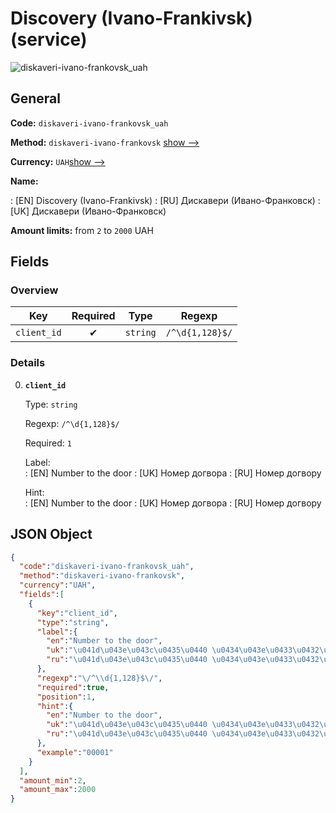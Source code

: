 
# Discovery (Ivano-Frankivsk) (service) 
![diskaveri-ivano-frankovsk_uah](https://static.openfintech.io/payout_methods/diskaveri-ivano-frankovsk_uah/logo.svg?w=400&c=v0.59.26#w24)  

## General 
 
**Code:** `diskaveri-ivano-frankovsk_uah` 
 
**Method:** `diskaveri-ivano-frankovsk` 
[show -->](#) 
 
**Currency:** `UAH`[show -->](#) 
 
**Name:** 
 
:	[EN] Discovery (Ivano-Frankivsk) 
:	[RU] Дискавери (Ивано-Франковск) 
:	[UK] Дискавери (Ивано-Франковск) 
 
**Amount limits:** from `2` to `2000` UAH 

## Fields 

### Overview 

|Key|Required|Type|Regexp| 
|:---:|:---:|:---:|:---:| 
|`client_id`|✔|`string`|`/^\d{1,128}$/`| 
 

### Details 
 
0. **`client_id`** 
 
	Type: `string` 
 
	Regexp: `/^\d{1,128}$/` 
 
	Required: `1` 
 
	Label:  
	: [EN] Number to the door 
	: [UK] Номер догвора 
	: [RU] Номер догвору 
 
	Hint:  
	: [EN] Number to the door 
	: [UK] Номер догвора 
	: [RU] Номер догвору 
 

## JSON Object 

```json
{
  "code":"diskaveri-ivano-frankovsk_uah",
  "method":"diskaveri-ivano-frankovsk",
  "currency":"UAH",
  "fields":[
    {
      "key":"client_id",
      "type":"string",
      "label":{
        "en":"Number to the door",
        "uk":"\u041d\u043e\u043c\u0435\u0440 \u0434\u043e\u0433\u0432\u043e\u0440\u0430",
        "ru":"\u041d\u043e\u043c\u0435\u0440 \u0434\u043e\u0433\u0432\u043e\u0440\u0443"
      },
      "regexp":"\/^\\d{1,128}$\/",
      "required":true,
      "position":1,
      "hint":{
        "en":"Number to the door",
        "uk":"\u041d\u043e\u043c\u0435\u0440 \u0434\u043e\u0433\u0432\u043e\u0440\u0430",
        "ru":"\u041d\u043e\u043c\u0435\u0440 \u0434\u043e\u0433\u0432\u043e\u0440\u0443"
      },
      "example":"00001"
    }
  ],
  "amount_min":2,
  "amount_max":2000
}
```  
